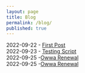 ```yaml
---
layout: page
title: Blog
permalink: /blog/
published: true
---
```

2022-09-22 - [First Post](https://rellinrg.github.io/A-new-post/)
<br>
2022-09-23 - [Testing Script](https://rellinrg.github.io/Blog_Post2/)
<br>
2022-09-25 -[Owwa Renewal](https://rellinrg.github.io/Blog_Post3/)
<br>
2022-09-25 -[Owwa Renewal](https://rellinrg.github.io/Blog_Post3/)
<br>
